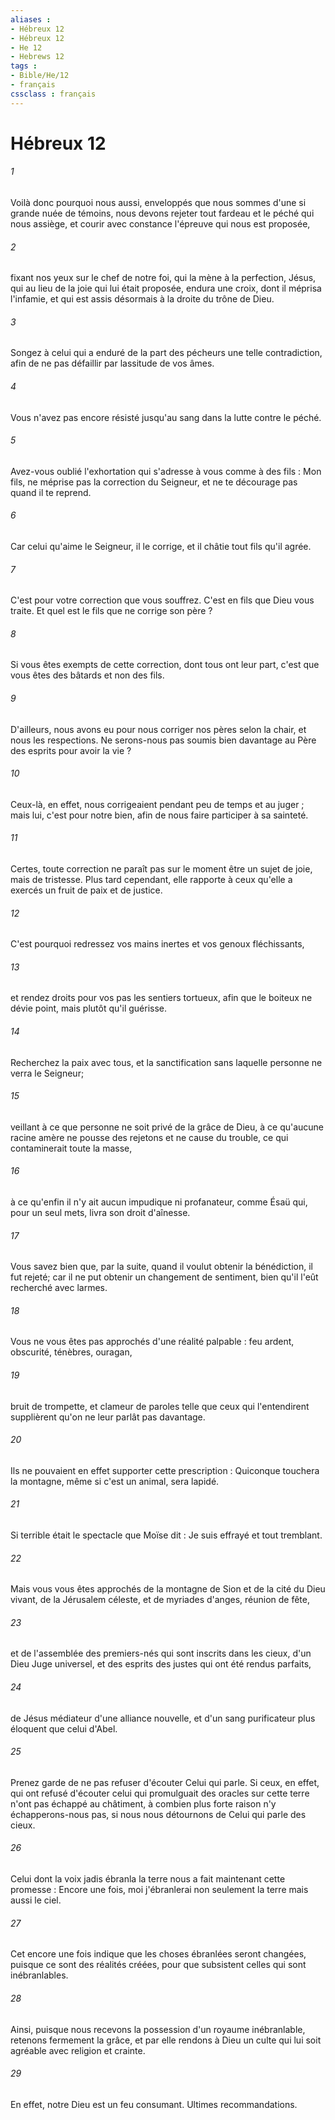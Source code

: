 ```yaml
---
aliases : 
- Hébreux 12
- Hébreux 12
- He 12
- Hebrews 12
tags : 
- Bible/He/12
- français
cssclass : français
---
```


# Hébreux 12

###### 1
Voilà donc pourquoi nous aussi, enveloppés que nous sommes d'une si grande nuée de témoins, nous devons rejeter tout fardeau et le péché qui nous assiège, et courir avec constance l'épreuve qui nous est proposée, 
###### 2
fixant nos yeux sur le chef de notre foi, qui la mène à la perfection, Jésus, qui au lieu de la joie qui lui était proposée, endura une croix, dont il méprisa l'infamie, et qui est assis désormais à la droite du trône de Dieu. 
###### 3
Songez à celui qui a enduré de la part des pécheurs une telle contradiction, afin de ne pas défaillir par lassitude de vos âmes. 
###### 4
Vous n'avez pas encore résisté jusqu'au sang dans la lutte contre le péché. 
###### 5
Avez-vous oublié l'exhortation qui s'adresse à vous comme à des fils : Mon fils, ne méprise pas la correction du Seigneur, et ne te décourage pas quand il te reprend. 
###### 6
Car celui qu'aime le Seigneur, il le corrige, et il châtie tout fils qu'il agrée. 
###### 7
C'est pour votre correction que vous souffrez. C'est en fils que Dieu vous traite. Et quel est le fils que ne corrige son père ? 
###### 8
Si vous êtes exempts de cette correction, dont tous ont leur part, c'est que vous êtes des bâtards et non des fils. 
###### 9
D'ailleurs, nous avons eu pour nous corriger nos pères selon la chair, et nous les respections. Ne serons-nous pas soumis bien davantage au Père des esprits pour avoir la vie ? 
###### 10
Ceux-là, en effet, nous corrigeaient pendant peu de temps et au juger ; mais lui, c'est pour notre bien, afin de nous faire participer à sa sainteté. 
###### 11
Certes, toute correction ne paraît pas sur le moment être un sujet de joie, mais de tristesse. Plus tard cependant, elle rapporte à ceux qu'elle a exercés un fruit de paix et de justice. 
###### 12
C'est pourquoi redressez vos mains inertes et vos genoux fléchissants, 
###### 13
et rendez droits pour vos pas les sentiers tortueux, afin que le boiteux ne dévie point, mais plutôt qu'il guérisse. 
###### 14
Recherchez la paix avec tous, et la sanctification sans laquelle personne ne verra le Seigneur; 
###### 15
veillant à ce que personne ne soit privé de la grâce de Dieu, à ce qu'aucune racine amère ne pousse des rejetons et ne cause du trouble, ce qui contaminerait toute la masse, 
###### 16
à ce qu'enfin il n'y ait aucun impudique ni profanateur, comme Ésaü qui, pour un seul mets, livra son droit d'aînesse. 
###### 17
Vous savez bien que, par la suite, quand il voulut obtenir la bénédiction, il fut rejeté; car il ne put obtenir un changement de sentiment, bien qu'il l'eût recherché avec larmes. 
###### 18
Vous ne vous êtes pas approchés d'une réalité palpable : feu ardent, obscurité, ténèbres, ouragan, 
###### 19
bruit de trompette, et clameur de paroles telle que ceux qui l'entendirent supplièrent qu'on ne leur parlât pas davantage. 
###### 20
Ils ne pouvaient en effet supporter cette prescription : Quiconque touchera la montagne, même si c'est un animal, sera lapidé. 
###### 21
Si terrible était le spectacle que Moïse dit : Je suis effrayé et tout tremblant. 
###### 22
Mais vous vous êtes approchés de la montagne de Sion et de la cité du Dieu vivant, de la Jérusalem céleste, et de myriades d'anges, réunion de fête, 
###### 23
et de l'assemblée des premiers-nés qui sont inscrits dans les cieux, d'un Dieu Juge universel, et des esprits des justes qui ont été rendus parfaits, 
###### 24
de Jésus médiateur d'une alliance nouvelle, et d'un sang purificateur plus éloquent que celui d'Abel. 
###### 25
Prenez garde de ne pas refuser d'écouter Celui qui parle. Si ceux, en effet, qui ont refusé d'écouter celui qui promulguait des oracles sur cette terre n'ont pas échappé au châtiment, à combien plus forte raison n'y échapperons-nous pas, si nous nous détournons de Celui qui parle des cieux. 
###### 26
Celui dont la voix jadis ébranla la terre nous a fait maintenant cette promesse : Encore une fois, moi j'ébranlerai non seulement la terre mais aussi le ciel. 
###### 27
Cet encore une fois indique que les choses ébranlées seront changées, puisque ce sont des réalités créées, pour que subsistent celles qui sont inébranlables. 
###### 28
Ainsi, puisque nous recevons la possession d'un royaume inébranlable, retenons fermement la grâce, et par elle rendons à Dieu un culte qui lui soit agréable avec religion et crainte. 
###### 29
En effet, notre Dieu est un feu consumant. Ultimes recommandations. 
